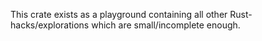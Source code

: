 This crate exists as a playground containing all other Rust-hacks/explorations which are small/incomplete enough.